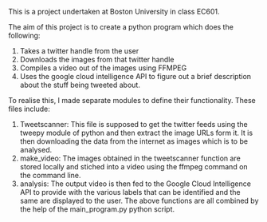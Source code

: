 This is a project undertaken at Boston University in class EC601. 

The aim of this project is to create a python program which does the following:
1. Takes a twitter handle from the user
2. Downloads the images from that twitter handle
3. Compiles a video out of the images using FFMPEG
4. Uses the google cloud intelligence API to figure out a brief description about the stuff being tweeted about.

To realise this, I made separate modules to define their functionality. These files include:
1. Tweetscanner: This file is supposed to get the twitter feeds using the tweepy module of python and then extract the image URLs form it. It is then downloading the data from the internet as images which is to be analysed.
2. make_video: The images obtained in the tweetscanner function are stored locally and stiched into a video using the ffmpeg command on the command line.
3. analysis: The output video is then fed to the Google Cloud Intelligence API to provide with the various labels that can be identified and the same are displayed to the user.
The above functions are all combined by the help of the main_program.py python script.
